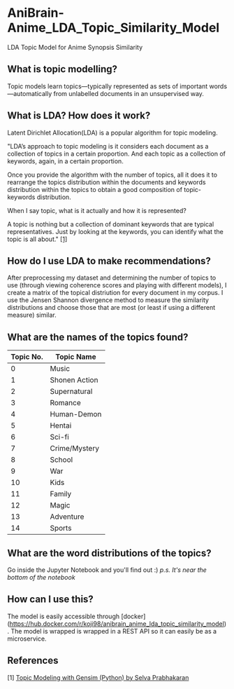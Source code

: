 # AniBrain-Anime_LDA_Topic_Similarity_Model
LDA Topic Model for Anime Synopsis Similarity

## What is topic modelling?
Topic models learn topics—typically represented as sets of important words—automatically from unlabelled documents in an unsupervised way.

## What is LDA? How does it work?
Latent Dirichlet Allocation(LDA) is a popular algorithm for topic modeling.

"LDA’s approach to topic modeling is it considers each document as a collection of topics in a certain proportion. And each topic as a collection of keywords, again, in a certain proportion.

Once you provide the algorithm with the number of topics, all it does it to rearrange the topics distribution within the documents and keywords distribution within the topics to obtain a good composition of topic-keywords distribution.

When I say topic, what is it actually and how it is represented?

A topic is nothing but a collection of dominant keywords that are typical representatives. Just by looking at the keywords, you can identify what the topic is all about." [[1]](https://www.machinelearningplus.com/nlp/topic-modeling-gensim-python/#4whatdoesldado)

## How do I use LDA to make recommendations?
After preprocessing my dataset and determining the number of topics to use (through viewing coherence scores and playing with different models), I create a matrix of the topical distriution for every document in my corpus. I use the Jensen Shannon divergence method to measure the similarity distributions and choose those that are most (or least if using a different measure) similar.

## What are the names of the topics found?
Topic No. | Topic Name
--- | ---
0 | Music
1 | Shonen Action
2 | Supernatural
3 | Romance
4 | Human-Demon
5 | Hentai
6 | Sci-fi
7 | Crime/Mystery
8 | School
9 | War
10 | Kids
11 | Family
12 | Magic
13 | Adventure
14 | Sports

## What are the word distributions of the topics?
Go inside the Jupyter Notebook and you'll find out :) 
*p.s. It's near the bottom of the notebook*

## How can I use this?
The model is easily accessible through [docker] (https://hub.docker.com/r/koji98/anibrain_anime_lda_topic_similarity_model). The model is wrapped is wrapped in a 
REST API so it can easily be as a microservice.

## References 
[1] [Topic Modeling with Gensim (Python) by  Selva Prabhakaran](https://www.machinelearningplus.com/nlp/topic-modeling-gensim-python/#4whatdoesldado)
